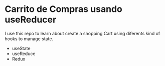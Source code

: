 # Carrito de Compras usando useReducer

I use this repo to learn about create a shopping Cart using diferents kind of hooks to manage state.

- useState
- useReduce
- Redux
